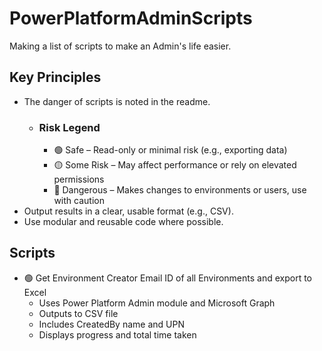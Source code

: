# PowerPlatformAdminScripts
Making a list of scripts to make an Admin's life easier.

## Key Principles

- The danger of scripts is noted in the readme.
  - ### Risk Legend
    - 🟢 Safe – Read-only or minimal risk (e.g., exporting data)
    - 🟡 Some Risk – May affect performance or rely on elevated permissions
    - 🔴 Dangerous – Makes changes to environments or users, use with caution
- Output results in a clear, usable format (e.g., CSV).
- Use modular and reusable code where possible.


## Scripts

- 🟢 Get Environment Creator Email ID of all Environments and export to Excel  
  - Uses Power Platform Admin module and Microsoft Graph  
  - Outputs to CSV file  
  - Includes CreatedBy name and UPN  
  - Displays progress and total time taken  
